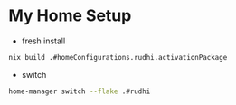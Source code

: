 # My Home Setup


- fresh install
```sh
nix build .#homeConfigurations.rudhi.activationPackage
```

- switch
```sh
home-manager switch --flake .#rudhi
```